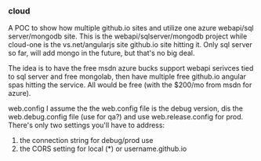 ### cloud

A POC to show how multiple github.io sites and utilize one azure webapi/sql server/mongodb site. This is the webapi/sqlserver/mongodb project while cloud-one is the vs.net/angularjs site github.io site hitting it. Only sql server so far, will add mongo in the future, but that's no big deal.

The idea is to have the free msdn azure bucks support webapi serivces tied to sql server and free mongolab, then have multiple free github.io angular spas hitting the service. All would be free (with the $200/mo from msdn for azure).

web.config
I assume the the web.config file is the debug version, dis the web.debug.config file (use for qa?) and use web.release.config for prod. There's only two settings you'll have to address:
1. the connection string for debug/prod use
2. the CORS setting for local (*) or username.github.io


 
